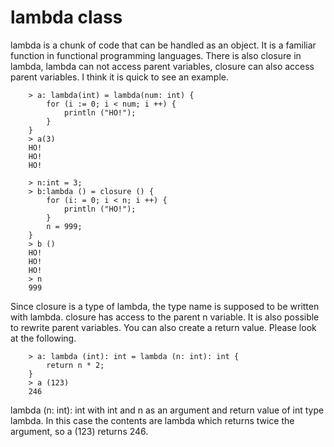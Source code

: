 # lambda class



lambda is a chunk of code that can be handled as an object. It is a familiar function in functional programming languages. There is also closure in lambda, lambda can not access parent variables, closure can also access parent variables. I think it is quick to see an example.
```
    > a: lambda(int) = lambda(num: int) {
        for (i := 0; i < num; i ++) {
            println ("HO!");
        }
    }
    > a(3)
    HO!
    HO!
    HO!

    > n:int = 3;
    > b:lambda () = closure () {
        for (i: = 0; i < n; i ++) {
            println ("HO!");
        }
        n = 999;
    }
    > b ()
    HO!
    HO!
    HO!
    > n
    999
```
Since closure is a type of lambda, the type name is supposed to be written with lambda. closure has access to the parent n variable. It is also possible to rewrite parent variables.
You can also create a return value. Please look at the following.
```
    > a: lambda (int): int = lambda (n: int): int {
        return n * 2;
    }
    > a (123)
    246
```
lambda (n: int): int with int and n as an argument and return value of int type lambda. In this case the contents are lambda which returns twice the argument, so a (123) returns 246.
